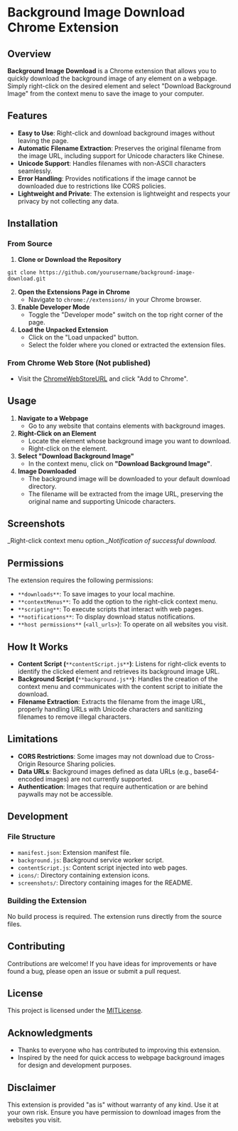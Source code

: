 

# Background Image Download Chrome Extension
## Overview
**Background Image Download** is a Chrome extension that allows you to quickly download the background image of any element on a webpage. Simply right-click on the desired element and select "Download Background Image" from the context menu to save the image to your computer.

## Features
+ **Easy to Use**: Right-click and download background images without leaving the page.
+ **Automatic Filename Extraction**: Preserves the original filename from the image URL, including support for Unicode characters like Chinese.
+ **Unicode Support**: Handles filenames with non-ASCII characters seamlessly.
+ **Error Handling**: Provides notifications if the image cannot be downloaded due to restrictions like CORS policies.
+ **Lightweight and Private**: The extension is lightweight and respects your privacy by not collecting any data.

## Installation
### From Source
1. **Clone or Download the Repository**

```plain
git clone https://github.com/yourusername/background-image-download.git
```

2. **Open the Extensions Page in Chrome**
    - Navigate to `chrome://extensions/` in your Chrome browser.
3. **Enable Developer Mode**
    - Toggle the "Developer mode" switch on the top right corner of the page.
4. **Load the Unpacked Extension**
    - Click on the "Load unpacked" button.
    - Select the folder where you cloned or extracted the extension files.

### From Chrome Web Store (Not published)
+ Visit the [ChromeWebStoreURL](#) and click "Add to Chrome".

## Usage
1. **Navigate to a Webpage**
    - Go to any website that contains elements with background images.
2. **Right-Click on an Element**
    - Locate the element whose background image you want to download.
    - Right-click on the element.
3. **Select "Download Background Image"**
    - In the context menu, click on **"Download Background Image"**.
4. **Image Downloaded**
    - The background image will be downloaded to your default download directory.
    - The filename will be extracted from the image URL, preserving the original name and supporting Unicode characters.

## Screenshots
_Right-click context menu option.__Notification of successful download._

## Permissions
The extension requires the following permissions:

+ `**downloads**`: To save images to your local machine.
+ `**contextMenus**`: To add the option to the right-click context menu.
+ `**scripting**`: To execute scripts that interact with web pages.
+ `**notifications**`: To display download status notifications.
+ `**host permissions**` (`<all_urls>`): To operate on all websites you visit.

## How It Works
+ **Content Script (**`**contentScript.js**`**)**: Listens for right-click events to identify the clicked element and retrieves its background image URL.
+ **Background Script (**`**background.js**`**)**: Handles the creation of the context menu and communicates with the content script to initiate the download.
+ **Filename Extraction**: Extracts the filename from the image URL, properly handling URLs with Unicode characters and sanitizing filenames to remove illegal characters.

## Limitations
+ **CORS Restrictions**: Some images may not download due to Cross-Origin Resource Sharing policies.
+ **Data URLs**: Background images defined as data URLs (e.g., base64-encoded images) are not currently supported.
+ **Authentication**: Images that require authentication or are behind paywalls may not be accessible.

## Development
### File Structure
+ `manifest.json`: Extension manifest file.
+ `background.js`: Background service worker script.
+ `contentScript.js`: Content script injected into web pages.
+ `icons/`: Directory containing extension icons.
+ `screenshots/`: Directory containing images for the README.

### Building the Extension
No build process is required. The extension runs directly from the source files.

## Contributing
Contributions are welcome! If you have ideas for improvements or have found a bug, please open an issue or submit a pull request.

## License
This project is licensed under the [MITLicense](LICENSE).

## Acknowledgments
+ Thanks to everyone who has contributed to improving this extension.
+ Inspired by the need for quick access to webpage background images for design and development purposes.

## Disclaimer
This extension is provided "as is" without warranty of any kind. Use it at your own risk. Ensure you have permission to download images from the websites you visit.

